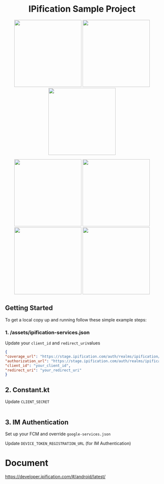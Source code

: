 
<h1 align="center">IPification Sample Project</h1>

<p align="center">

<img src='https://user-images.githubusercontent.com/4114159/152466467-55a3d411-9206-4975-95fd-868f7b0ed081.png' width='220'>
<img src='https://user-images.githubusercontent.com/4114159/152466836-9da8ee53-7bd3-4c1e-b4c5-4b10dc328d44.png' width='220'>
<img src='https://user-images.githubusercontent.com/4114159/152466843-85e0da80-4337-4ef8-a1a3-54df9189de2b.png' width='220'>

</p>
<p align="center">

<img src='https://user-images.githubusercontent.com/4114159/152466467-55a3d411-9206-4975-95fd-868f7b0ed081.png' width='220'>
<img src='https://user-images.githubusercontent.com/4114159/152466933-805eedac-9414-48f7-821c-f1dc21be4dfe.png' width='220'>
<img src='https://user-images.githubusercontent.com/4114159/152467595-8e5c7933-01b6-4b9f-b2f5-dee9a133fdf7.png' width='220'>
<img src='https://user-images.githubusercontent.com/4114159/152466843-85e0da80-4337-4ef8-a1a3-54df9189de2b.png' width='220'>
</p>

<!-- GETTING STARTED -->
## Getting Started

To get a local copy up and running follow these simple example steps:

### 1. /assets/ipification-services.json
Update your `client_id` and `redirect_uri`values

  ```json
  {
  "coverage_url": "https://stage.ipification.com/auth/realms/ipification/coverage",
  "authorization_url": "https://stage.ipification.com/auth/realms/ipification/protocol/openid-connect/auth",
  "client_id": "your_client_id",
  "redirect_uri": "your_redirect_uri"
  }
  ```
  
## 2. Constant.kt
Update `CLIENT_SECRET`
  <br/><br/>
  
## 3. IM Authentication
Set up your FCM and override `google-services.json`

Update `DEVICE_TOKEN_REGISTRATION_URL` (for IM Authentication)


# Document

https://developer.ipification.com/#/android/latest/
